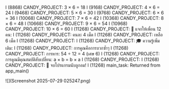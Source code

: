 I (8868) CANDY_PROJECT:    3 × 6 = 18
I (9168) CANDY_PROJECT:    4 × 6 = 24
I (9468) CANDY_PROJECT:    5 × 6 = 30
I (9768) CANDY_PROJECT:    6 × 6 = 36
I (10068) CANDY_PROJECT:    7 × 6 = 42
I (10368) CANDY_PROJECT:    8 × 6 = 48
I (10668) CANDY_PROJECT:    9 × 6 = 54
I (10968) CANDY_PROJECT:    10 × 6 = 60
I (11268) CANDY_PROJECT: 👥 แจกให้เพื่อน 12 คน:
I (11268) CANDY_PROJECT:    คนละ 4 เม็ด
I (11268) CANDY_PROJECT:    เหลือ 6 เม็ด
I (11268) CANDY_PROJECT:
I (11268) CANDY_PROJECT: 🎓 ความรู้เพิ่มเติม:
I (11268) CANDY_PROJECT:     การคูณคือการบวกซ้ำๆ
I (11268) CANDY_PROJECT:    การหาร: 54 ÷ 12 = 4 (เศษ 6)
I (11268) CANDY_PROJECT:    การคูณมีคุณสมบัติสับเปลี่ยน: a × b = b × a
I (11268) CANDY_PROJECT: 
I (11268) CANDY_PROJECT: 🎉 จบโปรแกรมนับลูกอม!
I (11268) main_task: Returned from app_main()

![](Screenshot 2025-07-29 025247.png)